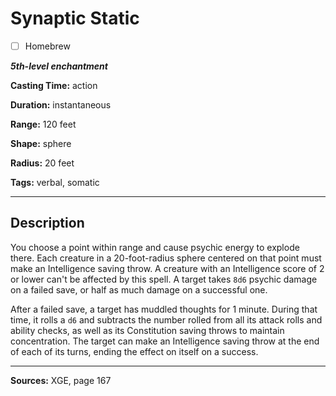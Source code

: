 # Synaptic Static

- [ ] Homebrew

***5th-level enchantment***

**Casting Time:** action

**Duration:** instantaneous

**Range:** 120 feet

**Shape:** sphere

**Radius:** 20 feet

**Tags:** verbal, somatic

---

## Description
You choose a point within range and cause psychic energy to explode there.
Each creature in a 20-foot-radius sphere centered on that point must make an Intelligence saving throw.
A creature with an Intelligence score of 2 or lower can't be affected by this spell.
A target takes `8d6` psychic damage on a failed save, or half as much damage on a successful one.

After a failed save, a target has muddled thoughts for 1 minute.
During that time, it rolls a `d6` and subtracts the number rolled from all its attack rolls and ability checks, as well as its Constitution saving throws to maintain concentration.
The target can make an Intelligence saving throw at the end of each of its turns, ending the effect on itself on a success.

---

**Sources:** XGE, page 167

